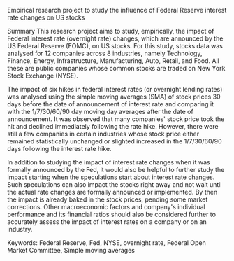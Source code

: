 Empirical research project to study the influence of Federal Reserve interest rate changes on US stocks

Summary
This research project aims to study, empirically, the impact of Federal interest rate (overnight rate) changes, which are announced by the US Federal Reserve (FOMC), on US stocks. For this study, stocks data was analysed for 12 companies across 8 industries, namely Technology, Finance, Energy, Infrastructure, Manufacturing, Auto, Retail, and Food. All these are public companies whose common stocks are traded on New York Stock Exchange (NYSE).

The impact of six hikes in federal interest rates (or overnight lending rates) was analysed using the simple moving averages (SMA) of stock prices 30 days before the date of announcement of interest rate and comparing it with the 1/7/30/60/90 day moving day averages after the date of announcement. It was observed that many companies' stock price took the hit and declined immediately following the rate hike. However, there were still a few companies in certain industries whose stock price either remained statistically unchanged or slighted increased in the 1/7/30/60/90 days following the interest rate hike. 

In addition to studying the impact of interest rate changes when it was formally announced by the Fed, it would also be helpful to further study the impact starting when the speculations start about interest rate changes. Such speculations can also impact the stocks right away and not wait until the actual rate changes are formally announced or implemented. By then the impact is already baked in the stock prices, pending some market corrections. Other macroeconomic factors and company's individual performance and its financial ratios should also be considered further to accurately assess the impact of interest rates on a company or on an industry. 

Keywords: Federal Reserve, Fed, NYSE, overnight rate, Federal Open Market Committee, Simple moving averages
